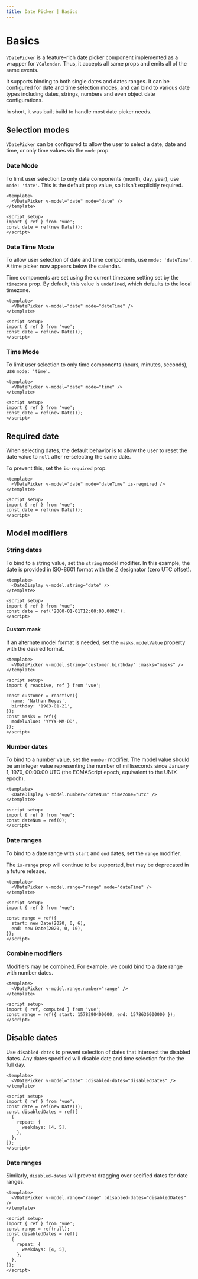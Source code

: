 ```yaml
---
title: Date Picker | Basics
---
```


# Basics

`VDatePicker` is a feature-rich date picker component implemented as a wrapper for `VCalendar`. Thus, it accepts all same props and emits all of the same events.

It supports binding to both single dates and dates ranges. It can be configured for date and time selection modes, and can bind to various date types including dates, strings, numbers and even object date configurations.

In short, it was built build to handle most date picker needs.

## Selection modes

`VDatePicker` can be configured to allow the user to select a date, date and time, or only time values via the `mode` prop.

### Date Mode


To limit user selection to only date components (month, day, year), use `mode: 'date'`. This is the default prop value, so it isn't explicitly required.

<Example centered>
  <DateWithValue mode="date" />
</Example>

```vue
<template>
  <VDatePicker v-model="date" mode="date" />
</template>

<script setup>
import { ref } from 'vue';
const date = ref(new Date());
</script>
```

### Date Time Mode

To allow user selection of date and time components, use `mode: 'dateTime'`. A time picker now appears below the calendar.

<BaseAlert info>

  Time components are set using the current timezone setting set by the `timezone` prop. By default, this value is `undefined`, which defaults to the local timezone.
</BaseAlert>

<Example centered>
  <DateWithValue mode="dateTime" />
</Example>

```vue
<template>
  <VDatePicker v-model="date" mode="dateTime" />
</template>

<script setup>
import { ref } from 'vue';
const date = ref(new Date());
</script>
```

### Time Mode

To limit user selection to only time components (hours, minutes, seconds), use `mode: 'time'`.

<Example centered>
  <DateWithValue mode="time" />
</Example>

```vue
<template>
  <VDatePicker v-model="date" mode="time" />
</template>

<script setup>
import { ref } from 'vue';
const date = ref(new Date());
</script>
```

## Required date

When selecting dates, the default behavior is to allow the user to reset the date value to `null` after re-selecting the same date.

To prevent this, set the `is-required` prop.

<Example centered>
  <DateWithValue mode="dateTime" is-required />
</Example>

```vue
<template>
  <VDatePicker v-model="date" mode="dateTime" is-required />
</template>

<script setup>
import { ref } from 'vue';
const date = ref(new Date());
</script>
```

## Model modifiers

### String dates

To bind to a string value, set the `string` model modifier. In this example, the date is provided in ISO-8601 format with the Z designator (zero UTC offset).

<Example centered>
  <ModelModifierString />
</Example>

```vue
<template>
  <DateDisplay v-model.string="date" />
</template>

<script setup>
import { ref } from 'vue';
const date = ref('2000-01-01T12:00:00.000Z');
</script>
```

#### Custom mask

If an alternate model format is needed, set the `masks.modelValue` property with the desired format.

<Example centered>
  <ModelModifierStringMask />
</Example>

```vue
<template>
  <VDatePicker v-model.string="customer.birthday" :masks="masks" />
</template>

<script setup>
import { reactive, ref } from 'vue';

const customer = reactive({
  name: 'Nathan Reyes',
  birthday: '1983-01-21',
});
const masks = ref({
  modelValue: 'YYYY-MM-DD',
});
</script>
```

### Number dates

To bind to a number value, set the `number` modifier. The model value should be an integer value representing the number of milliseconds since January 1, 1970, 00:00:00 UTC (the ECMAScript epoch, equivalent to the UNIX epoch).

<Example centered>
  <ModelModifierNumber />
</Example>

```vue
<template>
  <DateDisplay v-model.number="dateNum" timezone="utc" />
</template>

<script setup>
import { ref } from 'vue';
const dateNum = ref(0);
</script>
```

### Date ranges

To bind to a date range with `start` and `end` dates, set the `range` modifier.

<BaseAlert title="Deprecation warning" warning>

The `is-range` prop will continue to be supported, but may be deprecated in a future release.
</BaseAlert>

<Example centered>
  <ModelModifierRange />
</Example>

```vue
<template>
  <VDatePicker v-model.range="range" mode="dateTime" />
</template>

<script setup>
import { ref } from 'vue';

const range = ref({
  start: new Date(2020, 0, 6),
  end: new Date(2020, 0, 10),
});
</script>
```

### Combine modifiers

Modifiers may be combined. For example, we could bind to a date range with number dates.

<Example centered>
  <ModelModifiersRangeNumber />
</Example>

```vue
<template>
  <VDatePicker v-model.range.number="range" />
</template>

<script setup>
import { ref, computed } from 'vue';
const range = ref({ start: 1578290400000, end: 1578636000000 });
</script>
```

## Disable dates

Use `disabled-dates` to prevent selection of dates that intersect the disabled dates. Any dates specified will disable date and time selection for the the full day.

<Example centered>
  <DateDisabled />
</Example>

```vue
<template>
  <VDatePicker v-model="date" :disabled-dates="disabledDates" />
</template>

<script setup>
import { ref } from 'vue';
const date = ref(new Date());
const disabledDates = ref([
  {
    repeat: {
      weekdays: [4, 5],
    },
  },
]);
</script>
```

### Date ranges

Similarly, `disabled-dates` will prevent dragging over secified dates for date ranges.

<Example centered>
  <DateRangeDisabled />
</Example>

```vue
<template>
  <VDatePicker v-model.range="range" :disabled-dates="disabledDates" />
</template>

<script setup>
import { ref } from 'vue';
const range = ref(null);
const disabledDates = ref([
  {
    repeat: {
      weekdays: [4, 5],
    },
  },
]);
</script>
```